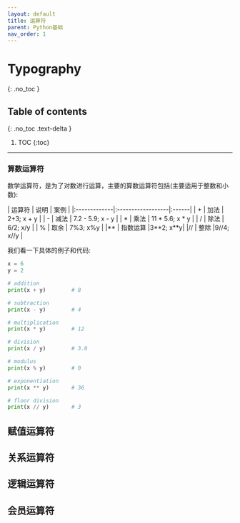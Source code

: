 ```yaml
---
layout: default
title: 运算符
parent: Python基础
nav_order: 1
---
```


# Typography
{: .no_toc }

## Table of contents
{: .no_toc .text-delta }

1. TOC
{:toc}

---

### 算数运算符

数学运算符，是为了对数进行运算，主要的算数运算符包括(主要适用于整数和小数):
<div class="code-example" markdown="1">
| 运算符     | 说明          | 案例 |
|:-------------|:------------------|:------|
| +           | 加法 | 2+3;  x + y  |
| - | 减法   | 7.2 - 5.9; x - y  |
| *           | 乘法     | 11 * 5.6; x * y   |
| /           | 除法 | 6/2; x/y  |
| %           |  取余  | 7%3; x%y |
|**           |  指数运算  |3**2; x**y|
|//           |   整除  |9//4; x//y |
</div>

我们看一下具体的例子和代码:
```python
x = 6
y = 2

# addition
print(x + y)		# 8

# subtraction
print(x - y)		# 4

# multiplication
print(x * y)		# 12

# division
print(x / y)		# 3.0

# modulus
print(x % y)		# 0

# exponentiation
print(x ** y)		# 36

# floor division
print(x // y)		# 3
```


## 赋值运算符

## 关系运算符

## 逻辑运算符

## 会员运算符
